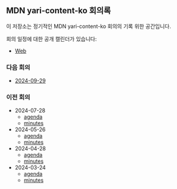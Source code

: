 ## MDN yari-content-ko 회의록

이 저장소는 정기적인 MDN yari-content-ko 회의의 기록 위한 공간입니다.

회의 일정에 대한 공개 캘린더가 있습니다:

- [Web](https://calendar.google.com/calendar/u/0/embed?src=e43bb879372391269af4ee800723136b5df9a7c01bba63f6f3798504ba6b94e7@group.calendar.google.com&ctz=Asia/Seoul)

### 다음 회의

- [2024-09-29](./2024/09-29/agenda.md)

### 이전 회의

- 2024-07-28
  - [agenda](./2024/07-28/agenda.md)
  - [minutes](./2024/07-28/minutes.md)
- 2024-05-26
  - [agenda](./2024/05-26/agenda.md)
  - [minutes](./2024/05-26/minutes.md)
- 2024-04-28
  - [agenda](./2024/04-28/agenda.md)
  - [minutes](./2024/04-28/minutes.md)
- 2024-03-24
  - [agenda](./2024/03-24/agenda.md)
  - [minutes](./2024/03-24/minutes.md)
